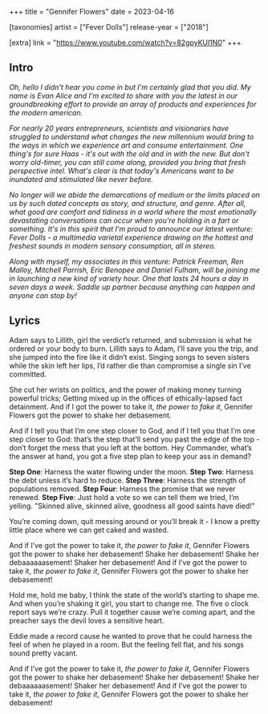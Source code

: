 +++
title = "Gennifer Flowers"
date = 2023-04-16

[taxonomies]
artist = ["Fever Dolls"]
release-year = ["2018"]

[extra]
link = "https://www.youtube.com/watch?v=82gpyKUl1N0"
+++

## Intro

*Oh, hello I didn't hear you come in but I'm certainly glad that you did.
My name is Evan Alice and I'm excited to share with you the latest in our groundbreaking effort to provide an array of products and experiences for the modern american.*

*For nearly 20 years entrepreneurs, scientists and visionaries have struggled to understand what changes the new millennium would bring to the ways in which we experience art and consume entertainment.
One thing's for sure Haas - it's out with the old and in with the new.
But don't worry old-timer, you can still come along, provided you bring that fresh perspective intel. What's clear is that today's Americans want to be inundated and stimulated like never before.*

<span class="l1">*No longer will we abide the demarcations of medium or the limits placed on us by such dated concepts as story, and structure, and genre.*</span>
*After all, what good are comfort and tidiness in a world where the most emotionally devastating conversations can occur when you're holding in a fart or something.
It's in this spirit that I'm proud to announce our latest venture: Fever Dolls -
a multimedia varietal experience drawing on the hottest and freshest sounds in modern sensory consumption, all in stereo.*

*Along with myself, my associates in this venture:
Patrick Freeman, Ren Malloy, Mitchell Parrish, Eric Benopee and Daniel Fulham,
will be joining me in launching a new kind of variety hour.
One that lasts 24 hours a day in seven days a week.
Saddle up partner because anything can happen and anyone can stop by!*

## Lyrics

Adam says to Lillith, girl the verdict’s returned,
<span class="l1">and submission is what he ordered or your body to burn.
Lillith says to Adam, I’ll save you the trip,
and she jumped into the fire like it didn’t exist.</span>
Singing songs to seven sisters while the skin left her lips,
<span class="l1">I’d rather die than compromise a single sin I’ve committed.</span>

<span class="l1">She cut her wrists on politics,</span>
and the power of making money turning powerful tricks;
Getting mixed up in the offices of ethically-lapsed fact detainment.
And if I got the power to take it, *the power to fake it*,
Gennifer Flowers got the power to shake her debasement.

And if I tell you that I’m one step closer to God,
<span class="l1">and if I tell you that I’m one step closer to God:
that’s the step that’ll send you past the edge of the top -
don’t forget the mess that you left at the bottom.</span>
Hey Commander, what’s the answer at hand,
you got a five step plan to keep your ass in demand?

**Step One**: Harness the water flowing under the moon.
**Step Two**: Harness the debt unless it’s hard to reduce.
**Step Three**: Harness the strength of populations removed.
**Step Four**: Harness the promise that we never renewed.
<span class="l1">**Step Five**: Just hold a vote so we can tell them we tried, I’m yelling.
"Skinned alive, skinned alive, goodness all good saints have died!"</span>

You’re coming down,
quit messing around or you’ll break it -
I know a pretty little place where we can get caked and wasted.

And if I’ve got the power to take it, *the power to fake it*,
Gennifer Flowers got the power to shake her debasement!
Shake her debasement!
Shake her debaaaaaasement!
Shaker her debasement!
And if I’ve got the power to take it, *the power to fake it*,
Gennifer Flowers got the power to shake her debasement!

Hold me, hold me baby,
I think the state of the world’s starting to shape me.
And when you’re shaking it girl, you start to change me.
The five o clock report says we’re crazy.
Pull it together cause we’re coming apart,
<span class="l1">and the preacher says the devil loves a sensitive heart.</span>

Eddie made a record cause he wanted to prove
that he could harness the feel of when he played in a room.
But the feeling fell flat,
and his songs sound pretty vacant.

And if I’ve got the power to take it, *the power to fake it*,
Gennifer Flowers got the power to shake her debasement!
Shake her debasement!
Shake her debaaaaaasement!
Shaker her debasement!
And if I’ve got the power to take it, *the power to fake it*,
Gennifer Flowers got the power to shake her debasement!
